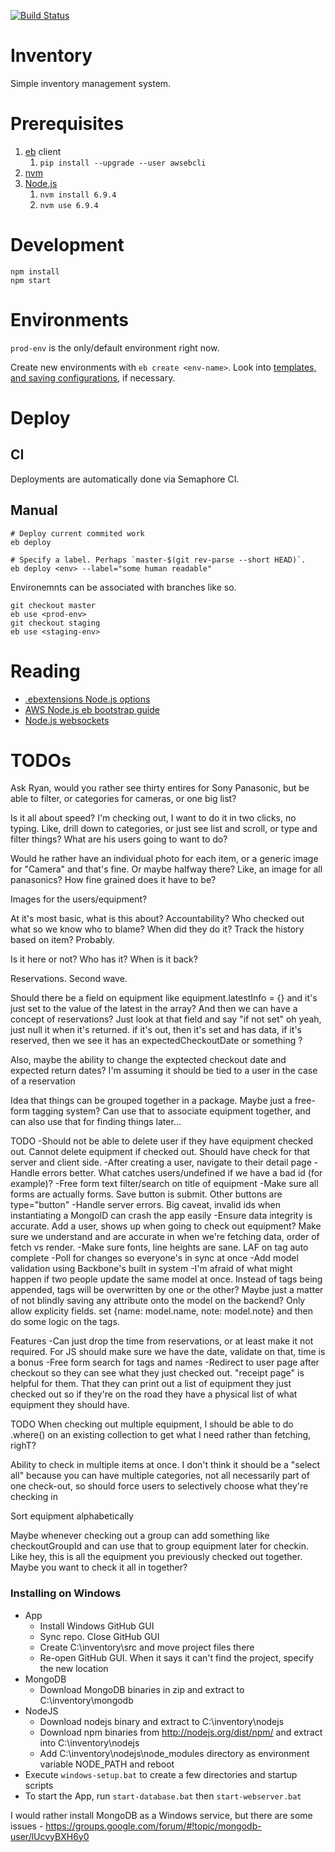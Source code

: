 [![Build Status](https://semaphoreci.com/api/v1/willhaley/inventory/branches/master/badge.svg)](https://semaphoreci.com/willhaley/inventory)

# Inventory

Simple inventory management system.

# Prerequisites

1. [eb](https://docs.aws.amazon.com/elasticbeanstalk/latest/dg/eb-cli3-install.html) client
	1. `pip install --upgrade --user awsebcli`
1. [nvm](https://github.com/creationix/nvm/blob/master/README.markdown#install-script)
1. [Node.js](https://nodejs.org/en/)
	1. `nvm install 6.9.4`
	1. `nvm use 6.9.4`

# Development

```
npm install
npm start
```

# Environments

`prod-env` is the only/default environment right now.

Create new environments with `eb create <env-name>`. Look into [templates, and saving configurations](https://aws.amazon.com/blogs/devops/using-the-elastic-beanstalk-eb-cli-to-create-manage-and-share-environment-configuration/), if necessary.

# Deploy

## CI

Deployments are automatically done via Semaphore CI.

## Manual

```
# Deploy current commited work
eb deploy
```

```
# Specify a label. Perhaps `master-$(git rev-parse --short HEAD)`.
eb deploy <env> --label="some human readable"
```

Environemnts can be associated with branches like so.

```
git checkout master
eb use <prod-env>
git checkout staging
eb use <staging-env>
```

# Reading

* [.ebextensions Node.js options](https://docs.aws.amazon.com/elasticbeanstalk/latest/dg/command-options-specific.html#command-options-nodejs)
* [AWS Node.js eb bootstrap guide](https://docs.aws.amazon.com/elasticbeanstalk/latest/dg/create_deploy_nodejs_express.html)
* [Node.js websockets](https://www.npmjs.com/package/ws)

# TODOs

Ask Ryan, would you rather see thirty entires for Sony Panasonic, but be able to filter, or categories for cameras, or one big list?

Is it all about speed?  I'm checking out, I want to do it in two clicks, no typing.  Like, drill down to categories, or just see list and scroll, or type and filter things?  What are his users going to want to do?

Would he rather have an individual photo for each item, or a generic image for "Camera" and that's fine.  Or maybe halfway there?  Like, an image for all panasonics?  How fine grained does it have to be?

Images for the users/equipment?

At it's most basic, what is this about?  Accountability?  Who checked out what so we know who to blame?  When did they do it?  Track the history based on item?  Probably.

Is it here or not?  Who has it?  When is it back?

Reservations.  Second wave.

Should there be a field on equipment like equipment.latestInfo = {} and it's just set to the value of the latest in the array?
And then we can have a concept of reservations?  Just look at that field and say "if not set" oh yeah, just null it when it's returned.  if it's out, then it's set and has data, if it's reserved, then we see it has an expectedCheckoutDate or something ?

Also, maybe the ability to change the exptected checkout date and expected return dates?  I'm assuming it should be tied to a user in the case of a reservation

Idea that things can be grouped together in a package.  Maybe just a free-form tagging system?  Can use that to associate equipment together, and can also use that for finding things later...

TODO
-Should not be able to delete user if they have equipment checked out.  Cannot delete equipment if checked out. Should have check for that server and client side.
-After creating a user, navigate to their detail page
-Handle errors better.  What catches users/undefined if we have a bad id (for example)?
-Free form text filter/search on title of equipment
-Make sure all forms are actually forms.  Save button is submit.  Other buttons are type="button"
-Handle server errors.  Big caveat, invalid ids when instantiating a MongoID can crash the app easily
-Ensure data integrity is accurate.  Add a user, shows up when going to check out equipment?  Make sure we understand and are accurate in when we're fetching data, order of fetch vs render.
-Make sure fonts, line heights are sane.  LAF on tag auto complete
-Poll for changes so everyone's in sync at once
-Add model validation using Backbone's built in system
-I'm afraid of what might happen if two people update the same model at once.  Instead of tags being appended, tags will be overwritten by one or the other?  Maybe just a matter of not blindly saving any attribute onto the model on the backend?  Only allow explicity fields.  set {name: model.name, note: model.note} and then do some logic on the tags.

Features
-Can just drop the time from reservations, or at least make it not required.  For JS should make sure we have the date, validate on that, time is a bonus
-Free form search for tags and names
-Redirect to user page after checkout so they can see what they just checked out.  "receipt page" is helpful for them.  That they can print out a list of equipment they just checked out so if they're on the road they have a physical list of what equipment they should have.

TODO
When checking out multiple equipment, I should be able to do .where() on an existing collection to get what I need rather than fetching, righT?

Ability to check in multiple items at once.  I don't think it should be a "select all" because you can have multiple categories, not all necessarily part of one check-out, so should force users to selectively choose what they're checking in

Sort equipment alphabetically

Maybe whenever checking out a group can add something like checkoutGroupId and can use that to group equipment later for checkin.  Like hey, this is all the equipment you previously checked out together.  Maybe you want to check it all in together?


### Installing on Windows
- App
  - Install Windows GitHub GUI
  - Sync repo.  Close GitHub GUI
  - Create C:\inventory\src and move project files there
  - Re-open GitHub GUI.  When it says it can't find the project, specify the new location
- MongoDB
  - Download MongoDB binaries in zip and extract to C:\inventory\mongodb
- NodeJS
  - Download nodejs binary and extract to C:\inventory\nodejs
  - Download npm binaries from http://nodejs.org/dist/npm/ and extract into C:\inventory\nodejs
  - Add C:\inventory\nodejs\node_modules directory as environment variable NODE_PATH and reboot
- Execute `windows-setup.bat` to create a few directories and startup scripts
- To start the App, run `start-database.bat` then `start-webserver.bat`

I would rather install MongoDB as a Windows service, but there are some issues - https://groups.google.com/forum/#!topic/mongodb-user/lUcvyBXH6y0

